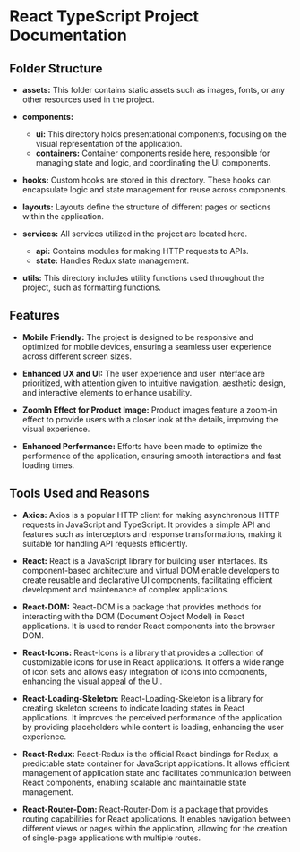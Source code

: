 # React TypeScript Project Documentation

## Folder Structure

- **assets:** This folder contains static assets such as images, fonts, or any other resources used in the project.
- **components:**
  - **ui:** This directory holds presentational components, focusing on the visual representation of the application.
  - **containers:** Container components reside here, responsible for managing state and logic, and coordinating the UI components.
- **hooks:** Custom hooks are stored in this directory. These hooks can encapsulate logic and state management for reuse across components.
- **layouts:** Layouts define the structure of different pages or sections within the application.
- **services:** All services utilized in the project are located here.

  - **api:** Contains modules for making HTTP requests to APIs.
  - **state:** Handles Redux state management.

- **utils:** This directory includes utility functions used throughout the project, such as formatting functions.

## Features

- **Mobile Friendly:** The project is designed to be responsive and optimized for mobile devices, ensuring a seamless user experience across different screen sizes.

- **Enhanced UX and UI:** The user experience and user interface are prioritized, with attention given to intuitive navigation, aesthetic design, and interactive elements to enhance usability.

- **ZoomIn Effect for Product Image:** Product images feature a zoom-in effect to provide users with a closer look at the details, improving the visual experience.

- **Enhanced Performance:** Efforts have been made to optimize the performance of the application, ensuring smooth interactions and fast loading times.

## Tools Used and Reasons

- **Axios:** Axios is a popular HTTP client for making asynchronous HTTP requests in JavaScript and TypeScript. It provides a simple API and features such as interceptors and response transformations, making it suitable for handling API requests efficiently.

- **React:** React is a JavaScript library for building user interfaces. Its component-based architecture and virtual DOM enable developers to create reusable and declarative UI components, facilitating efficient development and maintenance of complex applications.

- **React-DOM:** React-DOM is a package that provides methods for interacting with the DOM (Document Object Model) in React applications. It is used to render React components into the browser DOM.

- **React-Icons:** React-Icons is a library that provides a collection of customizable icons for use in React applications. It offers a wide range of icon sets and allows easy integration of icons into components, enhancing the visual appeal of the UI.

- **React-Loading-Skeleton:** React-Loading-Skeleton is a library for creating skeleton screens to indicate loading states in React applications. It improves the perceived performance of the application by providing placeholders while content is loading, enhancing the user experience.

- **React-Redux:** React-Redux is the official React bindings for Redux, a predictable state container for JavaScript applications. It allows efficient management of application state and facilitates communication between React components, enabling scalable and maintainable state management.

- **React-Router-Dom:** React-Router-Dom is a package that provides routing capabilities for React applications. It enables navigation between different views or pages within the application, allowing for the creation of single-page applications with multiple routes.
